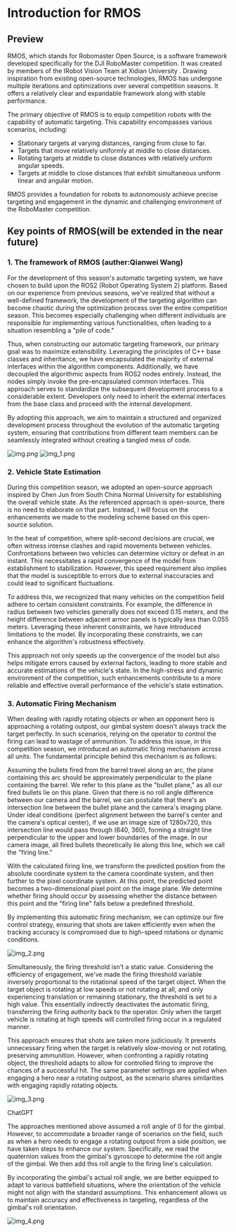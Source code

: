 # Introduction for  RMOS


## Preview
RMOS, which stands for Robomaster Open Source, is a software framework developed specifically for 
the DJI RoboMaster competition. It was created by members of the IRobot Vision Team at Xidian
University . Drawing inspiration from existing open-source technologies, 
RMOS has undergone multiple iterations and optimizations over several competition seasons.
It offers a relatively clear and expandable framework along with stable performance.

The primary objective of RMOS is to equip competition robots with the capability of automatic targeting. This capability encompasses various scenarios, including:

-    Stationary targets at varying distances, ranging from close to far.
-    Targets that move relatively uniformly at middle to close distances.
 -   Rotating targets at middle to close distances with relatively uniform angular speeds.
 -   Targets at middle to close distances that exhibit simultaneous uniform linear and angular motion.

RMOS provides a foundation for robots to autonomously achieve precise targeting and engagement in the dynamic and challenging environment of the RoboMaster competition.



## Key points of RMOS(will be extended in the near future)


### 1.  The framework of RMOS (auther:Qianwei Wang)

For the development of this season's automatic targeting system, 
we have chosen to build upon the ROS2 (Robot Operating System 2) platform. 
Based on our experience from previous seasons, we've realized that without a well-defined 
framework, the development of the targeting algorithm can become chaotic during the optimization 
process over the entire competition season. This becomes especially challenging when different 
individuals are responsible for implementing various functionalities, often leading to a situation 
resembling a "pile of code."

Thus, when constructing our automatic targeting framework, our primary goal was to maximize 
extensibility. Leveraging the principles of C++ base classes and inheritance, we have encapsulated 
the majority of external interfaces within the algorithm components. Additionally, we have decoupled 
the algorithmic aspects from ROS2 nodes entirely. Instead, the nodes simply invoke the pre-encapsulated 
common interfaces. This approach serves to standardize the subsequent development process to a 
considerable extent. Developers only need to inherit the external interfaces from the base class 
and proceed with the internal development.

By adopting this approach, we aim to maintain a structured and organized 
development process throughout the evolution of the automatic targeting system, 
ensuring that contributions from different team members can be seamlessly integrated 
without creating a tangled mess of code.

![img.png](pic%2Fimg.png)
![img_1.png](pic%2Fimg_1.png)

### 2. Vehicle State Estimation

During this competition season, we adopted an open-source approach inspired by Chen Jun from South China Normal University for establishing the overall vehicle state. As the referenced approach is open-source, there is no need to elaborate on that part. Instead, I will focus on the enhancements we made to the modeling scheme based on this open-source solution.

In the heat of competition, where split-second decisions are crucial, we often witness intense clashes and rapid movements between vehicles. Confrontations between two vehicles can determine victory or defeat in an instant. This necessitates a rapid convergence of the model from establishment to stabilization. However, this speed requirement also implies that the model is susceptible to errors due to external inaccuracies and could lead to significant fluctuations.

To address this, we recognized that many vehicles on the competition field adhere to certain consistent constraints. For example, the difference in radius between two vehicles generally does not exceed 0.15 meters, and the height difference between adjacent armor panels is typically less than 0.055 meters. Leveraging these inherent constraints, we have introduced limitations to the model. By incorporating these constraints, we can enhance the algorithm's robustness effectively.

This approach not only speeds up the convergence of the model but also helps mitigate errors caused by external factors, leading to more stable and accurate estimations of the vehicle's state. In the high-stress and dynamic environment of the competition, such enhancements contribute to a more reliable and effective overall performance of the vehicle's state estimation.



###  3. Automatic Firing Mechanism

When dealing with rapidly rotating objects or when an opponent hero is approaching a rotating outpost, our gimbal system doesn't always track the target perfectly. In such scenarios, relying on the operator to control the firing can lead to wastage of ammunition. To address this issue, in this competition season, we introduced an automatic firing mechanism across all units. The fundamental principle behind this mechanism is as follows:

Assuming the bullets fired from the barrel travel along an arc, the plane containing this arc should be approximately perpendicular to the plane containing the barrel. We refer to this plane as the "bullet plane," as all our fired bullets lie on this plane. Given that there is no roll angle difference between our camera and the barrel, we can postulate that there's an intersection line between the bullet plane and the camera's imaging plane. Under ideal conditions (perfect alignment between the barrel's center and the camera's optical center), if we use an image size of 1280x720, this intersection line would pass through (640, 360), forming a straight line perpendicular to the upper and lower boundaries of the image. In our camera image, all fired bullets theoretically lie along this line, which we call the "firing line."

With the calculated firing line, we transform the predicted position from the absolute coordinate system to the camera coordinate system, and then further to the pixel coordinate system. At this point, the predicted point becomes a two-dimensional pixel point on the image plane. We determine whether firing should occur by assessing whether the distance between this point and the "firing line" falls below a predefined threshold.

By implementing this automatic firing mechanism, we can optimize our fire control strategy, ensuring that shots are taken efficiently even when the tracking accuracy is compromised due to high-speed rotations or dynamic conditions.



![img_2.png](pic%2Fimg_2.png)

Simultaneously, the firing threshold isn't a static value. Considering the efficiency of engagement, we've made the firing threshold variable inversely proportional to the rotational speed of the target object. When the target object is rotating at low speeds or not rotating at all, and only experiencing translation or remaining stationary, the threshold is set to a high value. This essentially indirectly deactivates the automatic firing, transferring the firing authority back to the operator. Only when the target vehicle is rotating at high speeds will controlled firing occur in a regulated manner.

This approach ensures that shots are taken more
judiciously. 
It prevents unnecessary firing when the target is relatively slow-moving or not rotating, preserving 
ammunition. However, when confronting a rapidly rotating object, the threshold adapts to allow for 
controlled firing to improve the chances of a successful hit. The same parameter settings are applied 
when engaging a hero near a rotating outpost, as the scenario shares similarities with engaging rapidly
rotating objects.

![img_3.png](pic%2Fimg_3.png)

ChatGPT

The approaches mentioned above assumed a roll angle of 0 for the gimbal. However, to accommodate a broader range of scenarios on the field, such as when a hero needs to engage a rotating outpost from a side position, we have taken steps to enhance our system. Specifically, we read the quaternion values from the gimbal's gyroscope to determine the roll angle of the gimbal. We then add this roll angle to the firing line's calculation.

By incorporating the gimbal's actual roll angle, we are better equipped to adapt to various battlefield situations, where the orientation of the vehicle might not align with the standard assumptions. This enhancement allows us to maintain accuracy and effectiveness in targeting, regardless of the gimbal's roll orientation.


![img_4.png](pic%2Fimg_4.png)